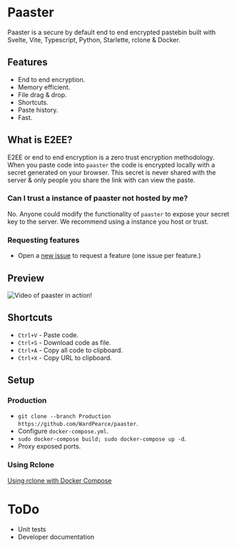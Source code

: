 # Paaster
Paaster is a secure by default end to end encrypted pastebin built with Svelte, Vite, Typescript, Python, Starlette, rclone & Docker.

## Features
- End to end encryption.
- Memory efficient.
- File drag & drop.
- Shortcuts.
- Paste history.
- Fast.

## What is E2EE?
E2EE or end to end encryption is a zero trust encryption methodology. When you paste code into `paaster` the code is encrypted locally with a secret generated on your browser. This secret is never shared with the server & only people you share the link with can view the paste.

### Can I trust a instance of paaster not hosted by me?
No. Anyone could modify the functionality of `paaster` to expose your secret key to the server. We recommend using a instance you host or trust.

### Requesting features
- Open a [new issue](https://github.com/WardPearce/paaster/issues/new) to request a feature (one issue per feature.)

## Preview
![Video of paaster in action!](https://i.imgur.com/6SetSUH.gif)

## Shortcuts
- `Ctrl+V` - Paste code.
- `Ctrl+S` - Download code as file.
- `Ctrl+A` - Copy all code to clipboard.
- `Ctrl+X` - Copy URL to clipboard.

## Setup
### Production
- `git clone --branch Production https://github.com/WardPearce/paaster`.
- Configure `docker-compose.yml`.
- `sudo docker-compose build; sudo docker-compose up -d`.
- Proxy exposed ports.

### Using Rclone
[Using rclone with Docker Compose](https://rclone.org/docker/#using-with-swarm-or-compose)

# ToDo
- Unit tests
- Developer documentation
